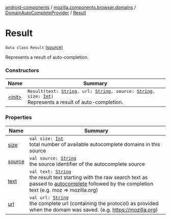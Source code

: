[android-components](../../../index.md) / [mozilla.components.browser.domains](../../index.md) / [DomainAutoCompleteProvider](../index.md) / [Result](./index.md)

# Result

`data class Result` [(source)](https://github.com/mozilla-mobile/android-components/blob/master/components/browser/domains/src/main/java/mozilla/components/browser/domains/DomainAutoCompleteProvider.kt#L42)

Represents a result of auto-completion.

### Constructors

| Name | Summary |
|---|---|
| [&lt;init&gt;](-init-.md) | `Result(text: `[`String`](https://kotlinlang.org/api/latest/jvm/stdlib/kotlin/-string/index.html)`, url: `[`String`](https://kotlinlang.org/api/latest/jvm/stdlib/kotlin/-string/index.html)`, source: `[`String`](https://kotlinlang.org/api/latest/jvm/stdlib/kotlin/-string/index.html)`, size: `[`Int`](https://kotlinlang.org/api/latest/jvm/stdlib/kotlin/-int/index.html)`)`<br>Represents a result of auto-completion. |

### Properties

| Name | Summary |
|---|---|
| [size](size.md) | `val size: `[`Int`](https://kotlinlang.org/api/latest/jvm/stdlib/kotlin/-int/index.html)<br>total number of available autocomplete domains in this source |
| [source](source.md) | `val source: `[`String`](https://kotlinlang.org/api/latest/jvm/stdlib/kotlin/-string/index.html)<br>the source identifier of the autocomplete source |
| [text](text.md) | `val text: `[`String`](https://kotlinlang.org/api/latest/jvm/stdlib/kotlin/-string/index.html)<br>the result text starting with the raw search text as passed to [autocomplete](../autocomplete.md) followed by the completion text (e.g. moz =&gt; mozilla.org) |
| [url](url.md) | `val url: `[`String`](https://kotlinlang.org/api/latest/jvm/stdlib/kotlin/-string/index.html)<br>the complete url (containing the protocol) as provided when the domain was saved. (e.g. https://mozilla.org) |
